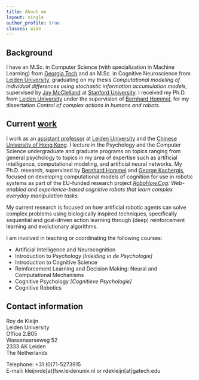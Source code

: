 ```yaml
---
title: About me
layout: single
author_profile: true
classes: wide
---
```


## Background
I have an M.Sc. in Computer Science (with specialization in Machine Learning) from [Georgia Tech](http://www.gatech.edu/) and an M.Sc. in Cognitive Neuroscience from [Leiden University](http://www.universiteitleiden.nl/), graduating on my thesis *Computational modeling of individual differences using stochastic information accumulation models,* supervised by [Jay McClelland](http://stanford.edu/~jlmcc/) at [Stanford University](http://www.stanford.edu/). I received my Ph.D. from [Leiden University](http://www.universiteitleiden.nl/) under the supervision of [Bernhard Hommel](http://www.bernhard-hommel.eu/), for my dissertation *Control of complex actions in humans and robots.*

## Current [work](http://roydekleijn.nl/my-work/)
I work as an [assistant professor](https://www.universiteitleiden.nl/en/staffmembers/roy-de-kleijn) at [Leiden University](http://www.universiteitleiden.nl/) and the [Chinese University of Hong Kong](http://www.cuhk.edu.hk/english/index.html). I lecture in the Psychology and the Computer Science undergraduate and graduate programs on topics ranging from general psychology to topics in my area of expertise such as artificial intelligence, computational modeling, and artificial neural networks. My Ph.D. research, supervised by [Bernhard Hommel](http://www.bernhard-hommel.eu/) and [George Kachergis](http://kachergis.com/), focused on developing computational models of cognition for use in robotic systems as part of the EU-funded research project *[RoboHow.Cog](http://robohow.org/): Web-enabled and experience-based cognitive robots that learn complex everyday manipulation tasks.*

My current research is focused on how artificial robotic agents can solve complex problems using biologically inspired techniques, specifically sequential and goal-driven action learning through (deep) reinforcement learning and evolutionary algorithms.

I am involved in teaching or coordinating the following courses:

- Artificial Intelligence and Neurocognition
- Introduction to Psychology *[Inleiding in de Psychologie]*
- Introduction to Cognitive Science
- Reinforcement Learning and Decision Making: Neural and Computational Mechanisms
- Cognitive Psychology *[Cognitieve Psychologie]*
- Cognitive Robotics

## Contact information
 
Roy de Kleijn  
Leiden University  
Office 2.B05  
Wassenaarseweg 52  
2333 AK Leiden  
The Netherlands  

Telephone: +31 (0)71-5273915  
E-mail: kleijnrde[at]fsw.leidenuniv.nl or rdekleijn[at]gatech.edu
